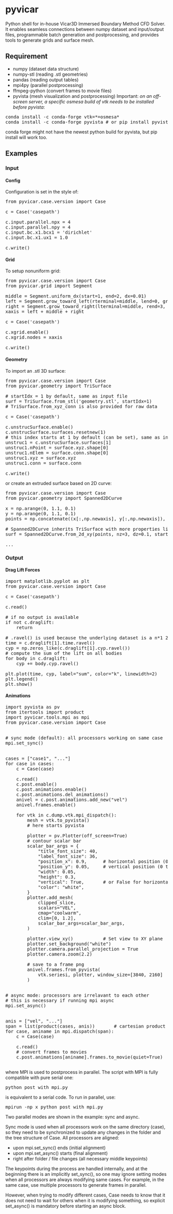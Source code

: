 # pyvicar
Python shell for in-house Vicar3D Immersed Boundary Method CFD Solver. 
It enables seamless connections between numpy dataset and input/output files, 
programmable batch generation and postprocessing,
and provides tools to generate grids and surface mesh.


## Requirement
- numpy (dataset data structure)
- numpy-stl (reading .stl geometries)
- pandas (reading output tables)
- mpi4py (parallel postprocessing)
- ffmpeg-python (convert frames to movie files)
- pyvista (mesh visualization and postprocessing) Important:
*on an off-screen server, 
a specific osmesa build of vtk needs to be installed before pyvista*:
<pre>
conda install -c conda-forge vtk=*=osmesa*
conda install -c conda-forge pyvista # or pip install pyvista
</pre>
conda forge might not have the newest python build for pyvista, 
but pip install will work too.


## Examples

### Input

#### Config

Configuration is set in the style of:
<pre>
from pyvicar.case.version import Case

c = Case('casepath')

c.input.parallel.npx = 4
c.input.parallel.npy = 4
c.input.bc.x1.bcx1 = 'dirichlet'
c.input.bc.x1.ux1 = 1.0

c.write()
</pre>

#### Grid

To setup nonuniform grid:
<pre>
from pyvicar.case.version import Case
from pyvicar.grid import Segment

middle = Segment.uniform_dx(start=1, end=2, dx=0.01)
left = Segment.grow_toward_left(rterminal=middle, lend=0, growthrate=1.05)
right = Segment.grow_toward_right(lterminal=middle, rend=3, growthrate=1.05)
xaxis = left + middle + right

c = Case('casepath')

c.xgrid.enable()
c.xgrid.nodes = xaxis

c.write()
</pre>

#### Geometry

To import an .stl 3D surface:
<pre>
from pyvicar.case.version import Case
from pyvicar.geometry import TriSurface

# startIdx = 1 by default, same as input file
surf = TriSurface.from_stl('geometry.stl', startIdx=1)
# TriSurface.from_xyz_conn is also provided for raw data

c = Case('casepath')

c.unstrucSurface.enable()
c.unstrucSurface.surfaces.resetnew(1)
# this index starts at 1 by default (can be set), same as input file
unstruc1 = c.unstrucSurface.surfaces[1]
unstruc1.nPoint = surface.xyz.shape[0]
unstruc1.nElem = surface.conn.shape[0]
unstruc1.xyz = surface.xyz
unstruc1.conn = surface.conn

c.write()
</pre>

or create an extruded surface based on 2D curve:
<pre>
from pyvicar.case.version import Case
from pyvicar.geometry import Spanned2DCurve

x = np.arange(0, 1.1, 0.1)
y = np.arange(0, 1.1, 0.1)
points = np.concatenate((x[:,np.newaxis], y[:,np.newaxis]), axis=1)

# Spanned2DCurve inherits TriSurface with more properties like nz
surf = Spanned2DCurve.from_2d_xy(points, nz=3, dz=0.1, startIdx=1)

...
</pre>


### Output

#### Drag Lift Forces
<pre>
import matplotlib.pyplot as plt
from pyvicar.case.version import Case

c = Case('casepath')

c.read()

# if no output is available
if not c.draglift:
    return

# .ravel() is used because the underlying dataset is a n*1 2d array
time = c.draglift[1].time.ravel()
cyp = np.zeros_like(c.draglift[1].cyp.ravel())
# compute the sum of the lift on all bodies
for body in c.draglift:
    cyp += body.cyp.ravel()

plt.plot(time, cyp, label="sum", color="k", linewidth=2)
plt.legend()
plt.show()
</pre>

#### Animations
<pre>
import pyvista as pv
from itertools import product
import pyvicar.tools.mpi as mpi
from pyvicar.case.version import Case


# sync mode (default): all processors working on same case
mpi.set_sync()


cases = ["case1", "..."]
for case in cases:
    c = Case(case)

    c.read()
    c.post.enable()
    c.post.animations.enable()
    c.post.animations.del_animations()
    anivel = c.post.animations.add_new("vel")
    anivel.frames.enable()

    for vtk in c.dump.vtk.mpi_dispatch():
        mesh = vtk.to_pyvista()
        # here starts pyvista

        plotter = pv.Plotter(off_screen=True)
        # contour scalar bar
        scalar_bar_args = {
            "title_font_size": 40,
            "label_font_size": 36,
            "position_x": 0.9,      # horizontal position (0 to 1)
            "position_y": 0.05,     # vertical position (0 to 1)
            "width": 0.05,
            "height": 0.3,
            "vertical": True,       # or False for horizontal bar
            "color": "white",
        }
        plotter.add_mesh(
            clipped_slice,
            scalars="VEL",
            cmap="coolwarm",
            clim=[0, 1.2],
            scalar_bar_args=scalar_bar_args,
        )

        plotter.view_xy()           # Set view to XY plane
        plotter.set_background("white")
        plotter.camera.parallel_projection = True
        plotter.camera.zoom(2.2)

        # save to a frame png
        anivel.frames.from_pyvista(
            vtk.seriesi, plotter, window_size=[3840, 2160]
        )


# async mode: processors are irrelavant to each other
# this is necessary if running mpi async
mpi.set_async()


anis = ["vel", "..."]
span = list(product(cases, anis))       # cartesian product (flatten nested loops)
for case, aniname in mpi.dispatch(span):
    c = Case(case)

    c.read()
    # convert frames to movies
    c.post.animations[aniname].frames.to_movie(quiet=True)

</pre>
where MPI is used to postprocess in parallel. 
The script with MPI is fully compatible with pure serial one:
<pre>
python post_with_mpi.py
</pre>
is equivalent to a serial code. To run in parallel, use:
<pre>
mpirun -np x python post_with_mpi.py
</pre>

Two parallel modes are shown in the example: sync and async.

Sync mode is used when all processors work on the same directory (case), 
so they need to be synchronized to update any changes in the folder 
and the tree structure of Case.
All processors are aligned: 

- upon mpi.set_sync() ends (initial alignment)
- upon mpi.set_async() starts (final alignment)
- right after folder / file changes (all necessary middle keypoints)

The keypoints during the process are handled internally, 
and at the beginning there is an implicitly set_sync(),
so one may ignore setting modes when all processors are always modifying same cases.
For example, in the same case, use multiple processors to generate frames in parallel.

However, when trying to modify different cases, Case needs to know that it does not need to 
wait for others when it is modifying something, so explicit set_async() is mandatory
before starting an async block.


